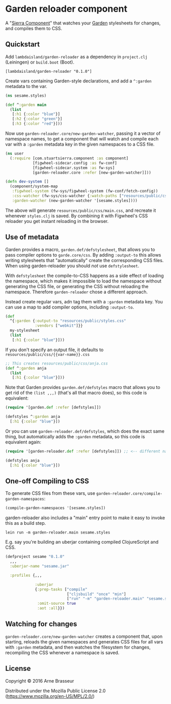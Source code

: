# Garden reloader component

A "[Sierra Component](https://github.com/stuartsierra/component)" that watches
your [Garden](https://github.com/noprompt/garden) stylesheets for changes, and
compiles them to CSS.

## Quickstart

Add `lambdaisland/garden-reloader` as a dependency in `project.clj` (Leiningen)
or `build.boot` (Boot).

```
[lambdaisland/garden-reloader "0.1.0"]
```

Create vars containing Garden-style declarations, and add a `^:garden` metadata
to the var.

``` clojure
(ns sesame.styles)

(def ^:garden main
  (list
   [:h1 {:color "blue"}]
   [:h2 {:color "green"}]
   [:h3 {:color "red"}]))
```

Now use `garden-reloader.core/new-garden-watcher`, passing it a vector of namespace
names, to get a component that will watch and compile each var with a `:garden`
metadata key in the given namespaces to a CSS file.

``` clojure
(ns user
  (:require [com.stuartsierra.component :as component]
            [figwheel-sidecar.config :as fw-conf]
            [figwheel-sidecar.system :as fw-sys]
            [garden-reloader.core :refer [new-garden-watcher]]))

(defn dev-system []
  (component/system-map
   :figwheel-system (fw-sys/figwheel-system (fw-conf/fetch-config))
   :css-watcher (fw-sys/css-watcher {:watch-paths ["resources/public/css"]})
   :garden-watcher (new-garden-watcher '[sesame.styles])))
```

The above will generate `resources/public/css/main.css`, and recreate it
whenever `styles.clj` is saved. By combining it with Figwheel's CSS reloader you
get instant reloading in the browser.

## Use of metadata

Garden provides a macro, `garden.def/defstylesheet`, that allows you to pass
compiler options to `garde.core/css`. By adding `:output-to` this allows writing
stylesheets that "automatically" create the corresponding CSS files. When using
garden-reloader you should *not* use `defstylesheet`.

With `defstylesheet` the compile-to-CSS happens as a side effect of loading the
namespace, which makes it impossible to load the namespace without generating
the CSS file, or generating the CSS without reloading the namespace. Therefore
`garden-reloader` chose a different approach.

Instead create regular vars, adn tag them with a `:garden` metadata key. You can
use a map to add compiler options, including `:output-to`.

``` clojure
(def
  ^{:garden {:output-to "resources/public/styles.css"
             :vendors ["webkit"]}}
  my-stylesheet
  (list
   [:h1 {:color "blue"}]))
```

If you don't specify an output file, it defaults to `resources/public/css/{{var-name}}.css`

``` clojure
;; This creates resources/public/css/anja.css
(def ^:garden anja
  (list
   [:h1 {:color "blue"}]))
```

Note that Garden provides `garden.def/defstyles` macro that allows you to get
rid of the `(list ,,,)` (that's all that macro does), so this code is equivalent:

``` clojure
(require '[garden.def :refer [defstyles]])

(defstyles ^:garden anja
  [:h1 {:color "blue"}])
```

Or you can use `garden-reloader.def/defstyles`, which does the exact same thing,
but automatically adds the `:garden` metadata, so this code is equivalent again:

``` clojure
(require '[garden-reloader.def :refer [defstyles]]) ;; <-- different namespace

(defstyles anja
  [:h1 {:color "blue"}])
```

## One-off Compiling to CSS

To generate CSS files from these vars, use
`garden-reloader.core/compile-garden-namespaces`:

``` clojure
(compile-garden-namespaces '[sesame.styles])
```

garden-reloader also includes a "main" entry point to make it easy to invoke
this as a build step.

```
lein run -m garden-reloader.main sesame.styles
```

E.g. say you're building an uberjar containing compiled ClojureScript and CSS.

``` clojure
(defproject sesame "0.1.0"
  ,,,
  :uberjar-name "sesame.jar"

  :profiles {,,,

             :uberjar
             {:prep-tasks ["compile"
                           ["cljsbuild" "once" "min"]
                           ["run" "-m" "garden-reloader.main" "sesame.styles"]]
              :omit-source true
              :aot :all}})
```

## Watching for changes

`garden-reloader.core/new-garden-watcher` creates a component that, upon
starting, reloads the given namespaces and generates CSS files for all vars with
`:garden` metadata, and then watches the filesystem for changes, recompiling the
CSS whenever a namespace is saved.

## License

Copyright © 2016 Arne Brasseur

Distributed under the Mozilla Public License 2.0 (https://www.mozilla.org/en-US/MPL/2.0/)
